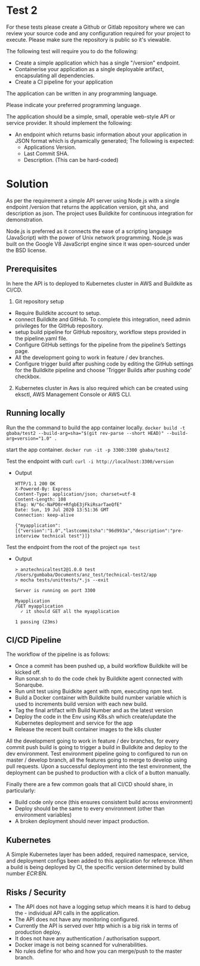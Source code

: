 # Test 2

For these tests please create a Github or Gitlab repository where we can review your source code and any configuration required for your project to
execute. Please make sure the repository is public so it's viewable.

The following test will require you to do the following:
- Create a simple application which has a single "/version" endpoint.
- Containerise your application as a single deployable artifact, encapsulating all dependencies.
- Create a CI pipeline for your application

The application can be written in any programming language.

Please indicate your preferred programming language.

The application should be a simple, small, operable web-style API or service provider. It should implement the following:
- An endpoint which returns basic information about your application in JSON format which is dynamically generated; The following is expected:
    - Applications Version.
    - Last Commit SHA.
    - Description. (This can be hard-coded)

# Solution

As per the requirement a simple API server using Node.js with a single endpoint /version that returns the application version, git sha, and description as json. The project uses Buildkite for continuous integration for demonstration.

Node.js is preferred as it connects the ease of a scripting language (JavaScript) with the power of Unix network programming. Node.js was built on the Google V8 JavaScript engine since it was open-sourced under the BSD license.

## Prerequisites 

 In here  the API is to deployed to Kubernetes cluster in AWS and Buildkite as CI/CD.

1. Git repository setup
- Require Buildkite account to setup.
- connect Buildkite and GitHub. To complete this integration, need admin privileges for the GitHub repository.
- setup build pipeline for GitHub repository, workflow steps provided in the pipeline.yaml file.
- Configure GitHub settings for the pipeline from the pipeline’s Settings page.
- All the development going to work in feature / dev branches.
- Configure trigger build after pushing code by editing the GitHub settings for the Buildkite pipeline and choose 'Trigger Builds after pushing code' checkbox.

2. Kubernetes cluster in Aws is also required which can be created using eksctl, AWS Management Console or AWS CLI. 

## Running locally

Run the the command to build the app container locally. 
    ```docker build -t gbaba/test2 --build-arg=sha="$(git rev-parse --short HEAD)" --build-arg=version="1.0" .```

start the app container.
    ```docker run -it -p 3300:3300 gbaba/test2```

Test the endpoint with curl:
    ```curl -i http://localhost:3300/version```

- Output
    ```
    HTTP/1.1 200 OK
    X-Powered-By: Express
    Content-Type: application/json; charset=utf-8
    Content-Length: 108
    ETag: W/"6c-NaPD0r+RfgbE3jFkiRsarTaeQfE"
    Date: Sun, 19 Jul 2020 13:51:36 GMT
    Connection: keep-alive

    {"myapplication":[{"version":"1.0","lastcommitsha":"96d993a","description":"pre-interview technical test"}]}

Test the endpoint from the root of the project
    ```npm test```

- Output
    ```
    > anztechnicaltest2@1.0.0 test /Users/gumbaba/Documents/anz_test/technical-test2/app
    > mocha tests/unittests/*.js --exit
    
    Server is running on port 3300
    
    Myapplication
    /GET myapplication
      ✓ it should GET all the myapplication

  1 passing (23ms)

## CI/CD Pipeline

The workflow of the pipeline is as follows:

- Once a commit has been pushed up, a build workflow Buildkite will be kicked off.
- Run sonar.sh to do the code chek by Buildkite agent connected with Sonarqube.
- Run unit test using Buidkite agent with npm, executing npm test.
- Build a Docker container with Buildkite build number variable which is used to increments build version with each new build.
- Tag the final artifact with Build Number and as the latest version
- Deploy the code in the Env using K8s.sh which create/update the Kubernetes deployment and service for the app
- Release the recent built container images to the k8s cluster

All the development going to work in feature / dev branches, for every commit push build is going to trigger a build in Buildkite and deploy to the dev environment.
Test environment pipeline going to configured to run on master / develop branch, all the features going to merge to develop using pull requests.
Upon a successful deployment into the test environment, the deployment can be pushed to production with a click of a button manually.

Finally there are a few common goals that all CI/CD should share, in particularly:
- Build code only once (this ensures consistent build across environment)
- Deploy should be the same to every environment (other than environment variables)
- A broken deployment should never impact production.

## Kubernetes

A Simple Kubernetes layer has been added, required namespace, service, and deployment configs been added to this application for reference. When a build is being deployed by CI, the specific version determined by build number $ECR:$BN.


## Risks / Security

- The API does not have a logging setup which means it is hard to debug the - individual API calls in the application.
- The API does not have any monitoring configured.
- Currently the API is served over http which is a big risk in terms of production deploy.
- It does not have any authentication / authorisation support.
- Docker image is not being scanned for vulnerabilities.
- No rules define for who and how you can merge/push to the master branch.